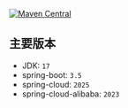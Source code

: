 [![Maven Central](https://maven-badges.herokuapp.com/maven-central/com.power4j.fist3/fist-kit-dependencies/badge.svg)](https://maven-badges.herokuapp.com/maven-central/com.power4j.fist3/fist-kit-dependencies)
## 主要版本

- JDK: `17`
- spring-boot: `3.5`
- spring-cloud: `2025`
- spring-cloud-alibaba: `2023`
